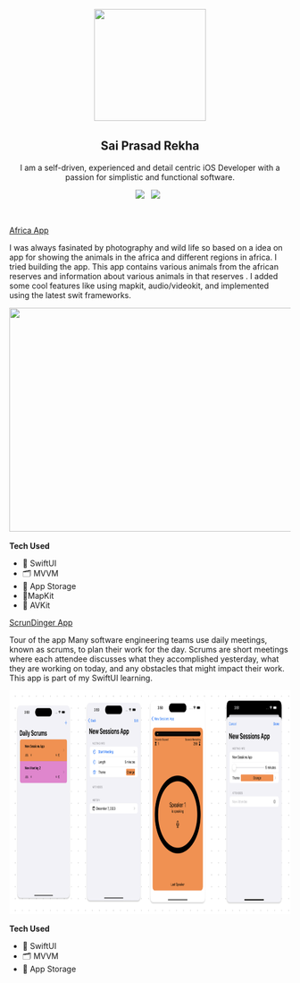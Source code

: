 <p align="center">
  <img src="https://github.com/saipras/sai-prasad-rekha-ios-portfolio/assets/36514385/da29020f-ad3e-43a7-b761-5fe3deba2c74" width="200" height="200">
</p>

<h2 align="center">Sai Prasad Rekha</h2>
<p align="center">I am a self-driven, experienced and detail centric iOS Developer with a passion for simplistic and functional software.</p>
<p align="center">
  <a href="https://www.linkedin.com/in/sai-prasad-rekha/"><img src="https://img.shields.io/static/v1?label=LinkedIn&message=saiprasad&color=blue&style=for-the-badge&logo=linkedin&logoColor=white"></a>&nbsp;&nbsp;
  <a href="https://github.com/saipras/sai-prasad-rekha-ios-portfolio/blob/main/sai_prasad_resume.pdf"><img src="https://img.shields.io/static/v1?label=Resume&message=Download%20CV&color=green&style=for-the-badge"></a>&nbsp;&nbsp;
</p><br>

 <a href = "https://github.com/saipras/AfricaApp" > Africa App </a>

I was always fasinated by photography and wild life so based on a idea on app for showing the animals in the africa and different regions in africa. I tried building the app. This app contains various animals from the african reserves and information about various animals in that reserves . I added some cool features like using mapkit, audio/videokit, and implemented using the latest swit frameworks. 

 <img src="https://github.com/saipras/sai-prasad-rekha-ios-portfolio/assets/36514385/8d4c1b8a-618f-4708-9227-4d4661b0876c" width="2000" height="400">


 **Tech Used**
 
- 🎨 SwiftUI
- 🗂️ MVVM
- 💾 App Storage
- 📍MapKit
- 📀 AVKit

 <a href = "https://github.com/saipras/ScrumdingerApp" > ScrunDinger App </a>

Tour of the app Many software engineering teams use daily meetings, known as scrums, to plan their work for the day. Scrums are short meetings where each attendee discusses what they accomplished yesterday, what they are working on today, and any obstacles that might impact their work. This app is part of my  SwiftUI learning. 

<img src = "https://github.com/saipras/sai-prasad-rekha-ios-portfolio/blob/main/Images/ScrumDinger%20App.png" width = "2000" height = "400" >

**Tech Used**
 
- 🎨 SwiftUI
- 🗂️ MVVM
- 💾 App Storage

